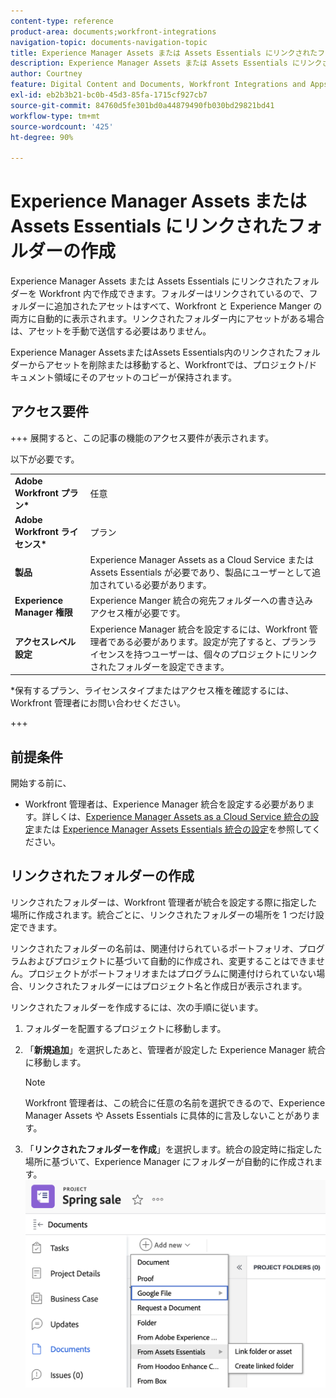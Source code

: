 ```yaml
---
content-type: reference
product-area: documents;workfront-integrations
navigation-topic: documents-navigation-topic
title: Experience Manager Assets または Assets Essentials にリンクされたフォルダーの作成
description: Experience Manager Assets または Assets Essentials にリンクされたフォルダーを Workfront 内で作成できます。
author: Courtney
feature: Digital Content and Documents, Workfront Integrations and Apps
exl-id: eb2b3b21-bc0b-45d3-85fa-1715cf927cb7
source-git-commit: 84760d5fe301bd0a44879490fb030bd29821bd41
workflow-type: tm+mt
source-wordcount: '425'
ht-degree: 90%

---
```


# Experience Manager Assets または Assets Essentials にリンクされたフォルダーの作成

Experience Manager Assets または Assets Essentials にリンクされたフォルダーを Workfront 内で作成できます。フォルダーはリンクされているので、フォルダーに追加されたアセットはすべて、Workfront と Experience Manger の両方に自動的に表示されます。リンクされたフォルダー内にアセットがある場合は、アセットを手動で送信する必要はありません。

Experience Manager AssetsまたはAssets Essentials内のリンクされたフォルダーからアセットを削除または移動すると、Workfrontでは、プロジェクト/ドキュメント領域にそのアセットのコピーが保持されます。

## アクセス要件

+++ 展開すると、この記事の機能のアクセス要件が表示されます。

以下が必要です。

<table>
  <tr>
   <td><strong>Adobe Workfront プラン*</strong>
   </td>
   <td>任意
   </td>
  </tr>
  <tr>
   <td><strong>Adobe Workfront ライセンス*</strong>
   </td>
   <td>プラン
   </td>
  </tr>
  <tr>
   <td><strong>製品</strong>
   </td>
   <td>Experience Manager Assets as a Cloud Service または Assets Essentials が必要であり、製品にユーザーとして追加されている必要があります。
   </td>
  </tr>
  <tr>
   <td><strong>Experience Manager 権限</strong>
   </td>
   <td>Experience Manger 統合の宛先フォルダーへの書き込みアクセス権が必要です。
   </td>
  </tr>
  <tr>
   <td><strong>アクセスレベル設定</strong>
   </td>
   <td>Experience Manager 統合を設定するには、Workfront 管理者である必要があります。設定が完了すると、プランライセンスを持つユーザーは、個々のプロジェクトにリンクされたフォルダーを設定できます。
   </td>
  </tr>
</table>


*保有するプラン、ライセンスタイプまたはアクセス権を確認するには、Workfront 管理者にお問い合わせください。

+++

## 前提条件

開始する前に、

* Workfront 管理者は、Experience Manager 統合を設定する必要があります。詳しくは、[Experience Manager Assets as a Cloud Service 統合の設定](/help/quicksilver/administration-and-setup/configure-integrations/configure-aacs-integration.md)または [Experience Manager Assets Essentials 統合の設定](/help/quicksilver/documents/adobe-workfront-for-experience-manager-assets-essentials/setup-asset-essentials.md)を参照してください。


## リンクされたフォルダーの作成

リンクされたフォルダーは、Workfront 管理者が統合を設定する際に指定した場所に作成されます。統合ごとに、リンクされたフォルダーの場所を 1 つだけ設定できます。

リンクされたフォルダーの名前は、関連付けられているポートフォリオ、プログラムおよびプロジェクトに基づいて自動的に作成され、変更することはできません。プロジェクトがポートフォリオまたはプログラムに関連付けられていない場合、リンクされたフォルダーにはプロジェクト名と作成日が表示されます。

リンクされたフォルダーを作成するには、次の手順に従います。

1. フォルダーを配置するプロジェクトに移動します。
1. 「**新規追加**」を選択したあと、管理者が設定した Experience Manager 統合に移動します。

   >[!NOTE]
   >
   >Workfront 管理者は、この統合に任意の名前を選択できるので、Experience Manager Assets や Assets Essentials に具体的に言及しないことがあります。

1. 「**リンクされたフォルダーを作成**」を選択します。統合の設定時に指定した場所に基づいて、Experience Manager にフォルダーが自動的に作成されます。
   ![リンクされたフォルダーを作成](assets/linked-folder.png)
